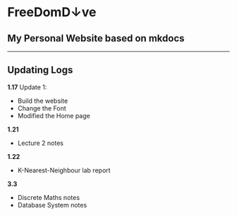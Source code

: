 # FreeDomD↓ve

## My Personal Website based on mkdocs

---

## Updating Logs

**1.17** 
Update 1:
+ Build the website 
+ Change the Font
+ Modified the Home page

**1.21**
+ Lecture 2 notes

**1.22**
+ K-Nearest-Neighbour lab report

**3.3**
+ Discrete Maths notes
+ Database System notes 